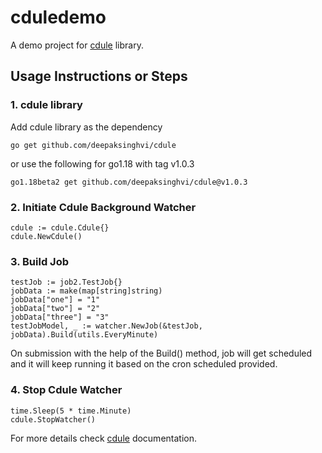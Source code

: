 # cduledemo

A demo project for [cdule](https://github.com/deepaksinghvi/cdule) library.

## Usage Instructions or Steps

### 1. cdule library

Add cdule library as the dependency
```
go get github.com/deepaksinghvi/cdule
```
or use the following for go1.18 with tag v1.0.3

```
go1.18beta2 get github.com/deepaksinghvi/cdule@v1.0.3
```

### 2. Initiate Cdule Background Watcher
```
cdule := cdule.Cdule{}
cdule.NewCdule()

```

### 3. Build Job
```
testJob := job2.TestJob{}
jobData := make(map[string]string)
jobData["one"] = "1"
jobData["two"] = "2"
jobData["three"] = "3"
testJobModel, _ := watcher.NewJob(&testJob, jobData).Build(utils.EveryMinute)
```
On submission with the help of the Build() method, job will get scheduled and it will keep running it based on the cron scheduled provided.

### 4. Stop Cdule Watcher
```
time.Sleep(5 * time.Minute)
cdule.StopWatcher()
```


For more details check [cdule](https://github.com/deepaksinghvi/cdule) documentation.
